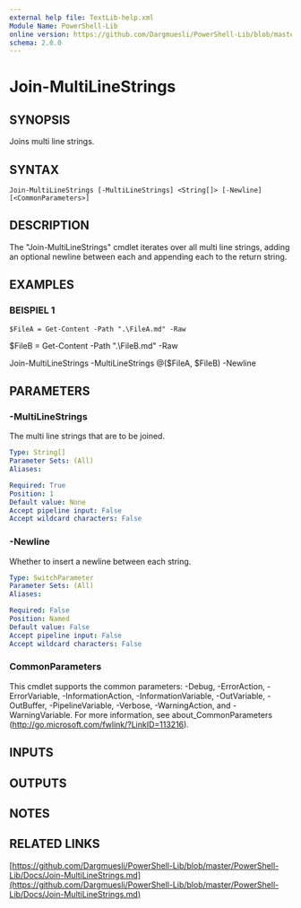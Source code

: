 ```yaml
---
external help file: TextLib-help.xml
Module Name: PowerShell-Lib
online version: https://github.com/Dargmuesli/PowerShell-Lib/blob/master/PowerShell-Lib/Docs/Join-MultiLineStrings.md
schema: 2.0.0
---
```


# Join-MultiLineStrings

## SYNOPSIS
Joins multi line strings.

## SYNTAX

```
Join-MultiLineStrings [-MultiLineStrings] <String[]> [-Newline] [<CommonParameters>]
```

## DESCRIPTION
The "Join-MultiLineStrings" cmdlet iterates over all multi line strings, adding an optional newline between each and appending each to the return string.

## EXAMPLES

### BEISPIEL 1
```
$FileA = Get-Content -Path ".\FileA.md" -Raw
```

$FileB = Get-Content -Path ".\FileB.md" -Raw

Join-MultiLineStrings -MultiLineStrings @($FileA, $FileB) -Newline

## PARAMETERS

### -MultiLineStrings
The multi line strings that are to be joined.

```yaml
Type: String[]
Parameter Sets: (All)
Aliases:

Required: True
Position: 1
Default value: None
Accept pipeline input: False
Accept wildcard characters: False
```

### -Newline
Whether to insert a newline between each string.

```yaml
Type: SwitchParameter
Parameter Sets: (All)
Aliases:

Required: False
Position: Named
Default value: False
Accept pipeline input: False
Accept wildcard characters: False
```

### CommonParameters
This cmdlet supports the common parameters: -Debug, -ErrorAction, -ErrorVariable, -InformationAction, -InformationVariable, -OutVariable, -OutBuffer, -PipelineVariable, -Verbose, -WarningAction, and -WarningVariable.
For more information, see about_CommonParameters (http://go.microsoft.com/fwlink/?LinkID=113216).

## INPUTS

## OUTPUTS

## NOTES

## RELATED LINKS

[https://github.com/Dargmuesli/PowerShell-Lib/blob/master/PowerShell-Lib/Docs/Join-MultiLineStrings.md](https://github.com/Dargmuesli/PowerShell-Lib/blob/master/PowerShell-Lib/Docs/Join-MultiLineStrings.md)

